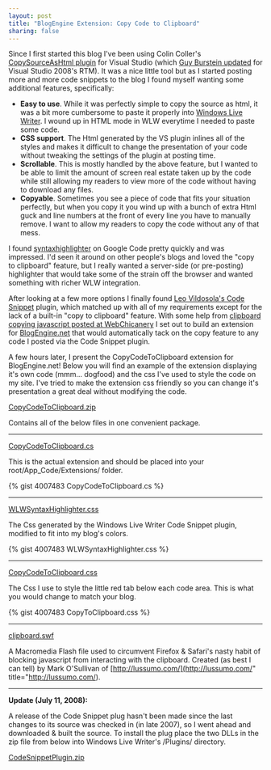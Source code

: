 ```yaml
--- 
layout: post
title: "BlogEngine Extension: Copy Code to Clipboard"
sharing: false
---
```


Since I first started this blog I've been using Colin Coller's [CopySourceAsHtml plugin](http://www.jtleigh.com/people/colin/software/CopySourceAsHtml/) for Visual Studio (which [Guy Burstein updated](http://blogs.microsoft.co.il/blogs/bursteg/archive/2007/11/21/copy-source-as-html-copysourceashtml-for-visual-studio-2008-rtm.aspx) for Visual Studio 2008's RTM). It was a nice little tool but as I started posting more and more code snippets to the blog I found myself wanting some additional features, specifically: 

* **Easy to use**. While it was perfectly simple to copy the source as html, it was a bit more cumbersome to paste it properly into [Windows Live Writer](http://get.live.com/writer/overview). I wound up in HTML mode in WLW everytime I needed to paste some code.
* **CSS support**. The Html generated by the VS plugin inlines all of the styles and makes it difficult to change the presentation of your code without tweaking the settings of the plugin at posting time.
* **Scrollable**. This is mostly handled by the above feature, but I wanted to be able to limit the amount of screen real estate taken up by the code while still allowing my readers to view more of the code without having to download any files.
* **Copyable**. Sometimes you see a piece of code that fits your situation perfectly, but when you copy it you wind up with a bunch of extra Html guck and line numbers at the front of every line you have to manually remove. I want to allow my readers to copy the code without any of that mess.

I found [syntaxhighlighter](http://code.google.com/p/syntaxhighlighter/) on Google Code pretty quickly and was impressed. I'd seen it around on other people's blogs and loved the "copy to clipboard" feature, but I really wanted a server-side (or pre-posting) highlighter that would take some of the strain off the browser and wanted something with richer WLW integration. 

After looking at a few more options I finally found [Leo Vildosola's Code Snippet](http://lvildosola.blogspot.com/2007/02/code-snippet-plugin-for-windows-live.html) plugin, which matched up with all of my requirements except for the lack of a built-in "copy to clipboard" feature. With some help from [clipboard copying javascript posted at WebChicanery](http://webchicanery.com/2006/11/14/clipboard-copy-javascript/) I set out to build an extension for [BlogEngine.net](http://www.dotnetblogengine.net/) that would automatically tack on the copy feature to any code I posted via the Code Snippet plugin. 

A few hours later, I present the CopyCodeToClipboard extension for BlogEngine.net! Below you will find an example of the extension displaying it's own code (mmm... dogfood) and the css I've used to style the code on my site. I've tried to make the extension css friendly so you can change it's presentation a great deal without modifying the code. 

[CopyCodeToClipboard.zip](/custom/files/CopyCodeToClipboard.zip)

Contains all of the below files in one convenient package. 

<hr>

[CopyCodeToClipboard.cs](/custom/files/CopyCodeToClipboard.cs)

This is the actual extension and should be placed into your root/App_Code/Extensions/ folder.

{% gist 4007483 CopyCodeToClipboard.cs %}

<hr>

[WLWSyntaxHighlighter.css](/custom/files/WLWSyntaxHighlighter.css)

The Css generated by the Windows Live Writer Code Snippet plugin, modified to fit into my blog's colors. 

{% gist 4007483 WLWSyntaxHighlighter.css %}

<hr>

[CopyCodeToClipboard.css](/custom/files/CopyCodeToClipboard.css)

The Css I use to style the little red tab below each code area. This is what you would change to match your blog. 

{% gist 4007483 CopyToClipboard.css %}

<hr>

[clipboard.swf](/custom/files/clipboard.swf)

A Macromedia Flash file used to circumvent Firefox & Safari's nasty habit of blocking javascript from interacting with the clipboard. Created (as best I can tell) by Mark O'Sullivan of [http://lussumo.com/](http://lussumo.com/" title="http://lussumo.com/). 

<hr>

**Update (July 11, 2008):**

A release of the Code Snippet plug hasn't been made since the last changes to its source was checked in (in late 2007), so I went ahead and downloaded & built the source. To install the plug place the two DLLs in the zip file from below into Windows Live Writer's /Plugins/ directory.

[CodeSnippetPlugin.zip](/custom/files/CodeSnippetPlugin.zip)